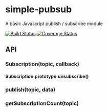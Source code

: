# simple-pubsub
A basic Javascript publish / subscribe module

[![Build Status](https://travis-ci.org/davidcole1977/simple-pubsub.svg)](https://travis-ci.org/davidcole1977/simple-pubsub) [![Coverage Status](https://coveralls.io/repos/davidcole1977/simple-pubsub/badge.svg?branch=master)](https://coveralls.io/r/davidcole1977/simple-pubsub?branch=master)

## API

### Subscription(topic, callback)

#### Subscription.prototype.unsubscribe()

### publish(topic, data)

### getSubscriptionCount(topic)